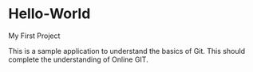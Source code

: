 # Hello-World
My First Project

This is a sample application to understand the basics of Git. This should complete the understanding of Online GIT.
